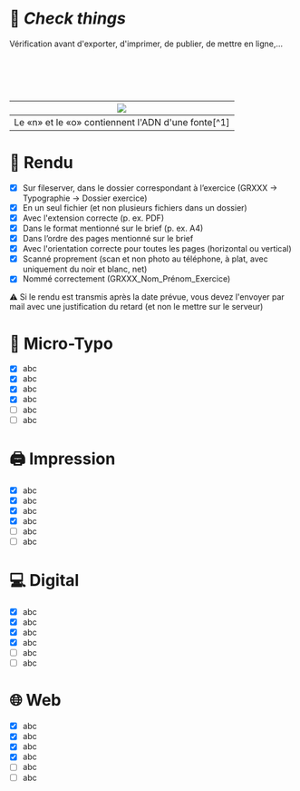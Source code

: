 # 📝 *Check things*
  Vérification avant d'exporter, d'imprimer, de publier, de mettre en ligne,…
# &nbsp;

|![](links/Typo_Parameters_01.jpg) |
|:---:|
| Le «n» et le «o» contiennent l'ADN d'une fonte[^1]           |

# 📁 Rendu 

- [X] Sur fileserver, dans le dossier correspondant à l’exercice (GRXXX → Typographie → Dossier exercice)
- [X] En un seul fichier (et non plusieurs fichiers dans un dossier)
- [X] Avec l'extension correcte (p. ex. PDF)
- [X] Dans le format mentionné sur le brief (p. ex. A4)
- [X] Dans l’ordre des pages mentionné sur le brief
- [X] Avec l'orientation correcte pour toutes les pages (horizontal ou vertical)
- [X] Scanné proprement (scan et non photo au téléphone, à plat, avec uniquement du noir et blanc, net)
- [X] Nommé correctement (GRXXX_Nom_Prénom_Exercice)

⚠️ Si le rendu est transmis après la date prévue, vous devez l'envoyer par mail avec une justification du retard (et non le mettre sur le serveur)

# 🔎 Micro-Typo

- [X] abc
- [X] abc
- [X] abc
- [X] abc
- [ ] abc
- [ ] abc

# 🖨️ Impression

- [X] abc
- [X] abc
- [X] abc
- [X] abc
- [ ] abc
- [ ] abc

# 💻 Digital

- [X] abc
- [X] abc
- [X] abc
- [X] abc
- [ ] abc
- [ ] abc

# 🌐 Web

- [X] abc
- [X] abc
- [X] abc
- [X] abc
- [ ] abc
- [ ] abc
